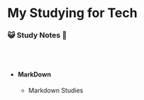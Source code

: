 # My Studying for Tech
### :smiley_cat: Study Notes  📖
<br>
</br>

- #### MarkDown
  - Markdown Studies
